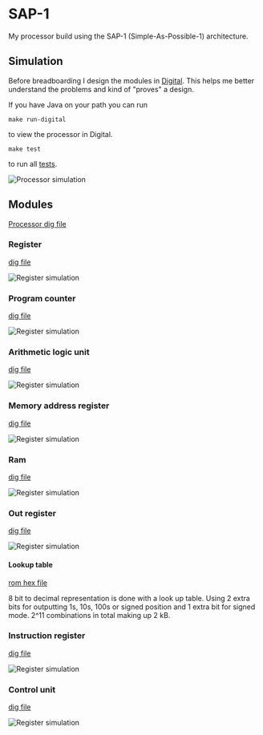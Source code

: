 # SAP-1

My processor build using the SAP-1 (Simple-As-Possible-1) architecture.

## Simulation

Before breadboarding I design the modules in [Digital](https://github.com/hneemann/Digital). This helps me better understand the problems and kind of "proves" a design.

If you have Java on your path you can run

    make run-digital

to view the processor in Digital.

    make test

to run all [tests](./Tests/Suite.java).

![Processor simulation](./Schematics/Simulation%20Processor.svg)

## Modules

[Processor dig file](./Simulation/Processor.dig)

### Register

[dig file](./Simulation/Register.dig)

![Register simulation](./Schematics/Simulation%20Register.svg)

### Program counter

[dig file](./Simulation/Pc.dig)

![Register simulation](./Schematics/Simulation%20Pc.svg)

### Arithmetic logic unit

[dig file](./Simulation/Alu.dig)

![Register simulation](./Schematics/Simulation%20Alu.svg)

### Memory address register

[dig file](./Simulation/mar.dig)

![Register simulation](./Schematics/Simulation%20Mar.svg)

### Ram

[dig file](./Simulation/Ram.dig)

![Register simulation](./Schematics/Simulation%20Ram.svg)

### Out register

[dig file](./Simulation/Out.dig)

![Register simulation](./Schematics/Simulation%20Out.svg)

#### Lookup table

[rom hex file](./Simulation/rom/Out.hex)

8 bit to decimal representation is done with a look up table. Using 2 extra bits for outputting 1s, 10s, 100s or signed position and 1 extra bit for signed mode. 2^11 combinations in total making up 2 kB.

### Instruction register

[dig file](./Simulation/Ir.dig)

![Register simulation](./Schematics/Simulation%20Ir.svg)

### Control unit

[dig file](./Simulation/Control.dig)

![Register simulation](./Schematics/Simulation%20Control.svg)
